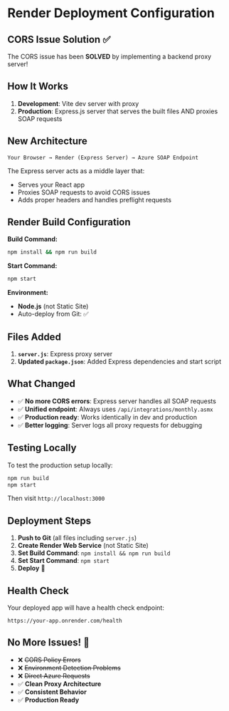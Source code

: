 # Render Deployment Configuration

## CORS Issue Solution ✅

The CORS issue has been **SOLVED** by implementing a backend proxy server!

## How It Works

1. **Development**: Vite dev server with proxy
2. **Production**: Express.js server that serves the built files AND proxies SOAP requests

## New Architecture

```
Your Browser → Render (Express Server) → Azure SOAP Endpoint
```

The Express server acts as a middle layer that:
- Serves your React app
- Proxies SOAP requests to avoid CORS issues
- Adds proper headers and handles preflight requests

## Render Build Configuration

**Build Command:**
```bash
npm install && npm run build
```

**Start Command:**
```bash
npm start
```

**Environment:**
- **Node.js** (not Static Site)
- Auto-deploy from Git: ✅

## Files Added

1. **`server.js`**: Express proxy server
2. **Updated `package.json`**: Added Express dependencies and start script

## What Changed

- ✅ **No more CORS errors**: Express server handles all SOAP requests
- ✅ **Unified endpoint**: Always uses `/api/integrations/monthly.asmx`
- ✅ **Production ready**: Works identically in dev and production
- ✅ **Better logging**: Server logs all proxy requests for debugging

## Testing Locally

To test the production setup locally:

```bash
npm run build
npm start
```

Then visit `http://localhost:3000`

## Deployment Steps

1. **Push to Git** (all files including `server.js`)
2. **Create Render Web Service** (not Static Site)
3. **Set Build Command**: `npm install && npm run build`
4. **Set Start Command**: `npm start`
5. **Deploy** 🚀

## Health Check

Your deployed app will have a health check endpoint:
```
https://your-app.onrender.com/health
```

## No More Issues! 🎉

- ❌ ~~CORS Policy Errors~~
- ❌ ~~Environment Detection Problems~~
- ❌ ~~Direct Azure Requests~~
- ✅ **Clean Proxy Architecture**
- ✅ **Consistent Behavior**
- ✅ **Production Ready**
